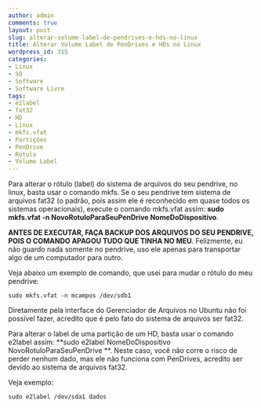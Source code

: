 ```yaml
---
author: admin
comments: true
layout: post
slug: alterar-volume-label-de-pendrives-e-hds-no-linux
title: Alterar Volume Label de PenDrives e HDs no Linux
wordpress_id: 315
categories:
- Linux
- SO
- Software
- Software Livre
tags:
- e2label
- fat32
- HD
- Linux
- mkfs.vfat
- Partições
- PenDrive
- Rótulo
- Volume Label
---
```


Para alterar o rótulo (label) do sistema de arquivos do seu pendrive, no linux, basta usar o comando mkfs. Se o seu pendrive tem sistema de arquivos fat32 (o padrão, pois assim ele é reconhecido em quase todos os sistemas operacionais), execute o comando mkfs.vfat assim:  **sudo mkfs.vfat -n NovoRotuloParaSeuPenDrive NomeDoDispositivo**.

**ANTES DE EXECUTAR, FAÇA BACKUP DOS ARQUIVOS DO SEU PENDRIVE, POIS O COMANDO APAGOU TUDO QUE TINHA NO MEU**. Felizmente, eu não guardo nada somente no pendrive, uso ele apenas para transportar algo de um computador para outro.

Veja abaixo um exemplo de comando, que usei para mudar o rótulo do meu pendrive:

    
    sudo mkfs.vfat -n mcampos /dev/sdb1


Diretamente pela interface do Gerenciador de Arquivos no Ubuntu não foi possível fazer, acredito que é pelo fato do sistema de arquivos ser fat32.

Para alterar o label de uma partição de um HD, basta usar o comando e2label assim: **sudo e2label NomeDoDispositivo NovoRotuloParaSeuPenDrive **. Neste caso, você não corre o risco de perder nenhum dado, mas ele não funciona com PenDrives, acredito ser devido ao sistema de arquivos fat32.

Veja exemplo:

    
    sudo e2label /dev/sda1 dados
